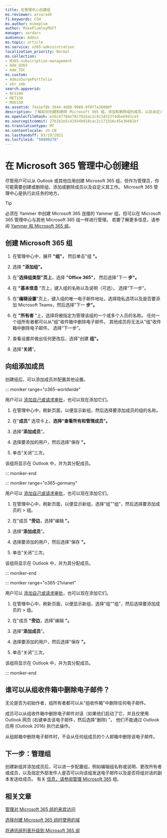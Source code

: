 ```yaml
---
title: 在管理中心创建组
ms.reviewer: arvaradh
f1.keywords: CSH
ms.author: mikeplum
author: MikePlumleyMSFT
manager: serdars
audience: Admin
ms.topic: article
ms.service: o365-administration
localization_priority: Normal
ms.collection:
- M365-subscription-management
- Adm_O365
- Adm_TOC
ms.custom:
- AdminSurgePortfolio
- okr_smb
search.appverid:
- BCS160
- MET150
- MOE150
ms.assetid: 74a1ef8b-3844-4d08-9980-9f8f7a36000f
description: 了解如何创建和删除 Microsoft 365 组、添加和删除组的成员，以及自定义组的工作方式。
ms.openlocfilehash: e16c47784e78178a5ac2c4c2d523f4dbe6941ce5
ms.sourcegitcommit: 27b2b2e5c41934b918cac2c171556c45e36661bf
ms.translationtype: MT
ms.contentlocale: zh-CN
ms.lasthandoff: 03/19/2021
ms.locfileid: "50909270"
---
```

# <a name="create-a-group-in-the-microsoft-365-admin-center"></a>在 Microsoft 365 管理中心创建组
  
尽管用户可以从 Outlook 或其他应用创建 Microsoft 365 组，但作为管理员，你可能需要创建或删除组、添加或删除成员以及自定义其工作。 Microsoft 365 管理中心是执行此任务的地方。 

> [!TIP]
> 必须在 Yammer 中创建 Microsoft 365 连接的 Yammer 组，但可以在 Microsoft 365 管理中心与其他 Microsoft 365 组一样进行管理。 若要了解更多信息，请参阅 [Yammer 和 Microsoft 365 组](/yammer/manage-yammer-groups/yammer-and-office-365-groups)。 

## <a name="create-a-microsoft-365-group"></a>创建 Microsoft 365 组

1. 在管理中心中，展开 **"组"，** 然后单击"组 **"。**

2. 选择 **"添加组"。**
  
3. 在"**选择组类型"页上**，选择 **"Office 365"，** 然后选择"下一 **步"。**

4. 在 **"基本信息** "页上，键入组的名称以及说明（可选）。 选择“下一步”。
    
5. 在"**编辑设置**"页上，键入组的唯一电子邮件地址，选择隐私选项以及是否要添加 Microsoft Teams，然后选择"下一 **步"。**
    
6. 在 **"所有者** "上，选择将被指定为管理该组的一个或多个人员的名称。 任何一个组所有者都可以从"组"收件箱中删除电子邮件。 其他成员将无法从"组"收件箱中删除电子邮件。 选择“下一步”。
    
7. 查看设置并做出任何更改后，选择"创建 **组"。**

8. 选择“**关闭**”。
    
## <a name="add-members-to-the-group"></a>向组添加成员

创建组后，可以添加成员并配置其他设置。

::: moniker range="o365-worldwide"

用户可以 [添加自己或请求审批](https://support.microsoft.com/office/2e59e19c-b872-44c8-ae84-0acc4b79c45d)，也可以现在添加它们。

1. 在管理中心中，刷新页面，以便显示新组，然后选择要添加成员的组的名称。
    
2. 在"**成员"** 选项卡上，**选择"查看所有和管理成员"。**

3. 选择“**添加成员**”。
    
4. 选择要添加的用户，然后选择"保存 **"。**
    
5. 单击“关闭”三次。 
    
该组将显示在 Outlook 中，并为其分配成员。

::: moniker-end

::: moniker range="o365-germany"

用户可以 [添加自己或请求审批](https://support.microsoft.com/office/2e59e19c-b872-44c8-ae84-0acc4b79c45d)，也可以现在添加它们。
1. 在管理中心中，刷新页面，以便显示新组，选择"组""组"，然后选择要添加成员的 \> <a href="https://go.microsoft.com/fwlink/p/?linkid=2052855" target="_blank"></a>组。
    
2. 在"成员 **"旁边**，选择"编辑 **"。**
3. 选择“**添加成员**”。
    
4. 选择要添加的用户，然后选择"保存 **"。**
    
5. 单击“关闭”三次。 
    
该组将显示在 Outlook 中，并为其分配成员。
  
::: moniker-end

::: moniker range="o365-21vianet"

用户可以 [添加自己或请求审批](https://support.microsoft.com/office/2e59e19c-b872-44c8-ae84-0acc4b79c45d)，也可以现在添加它们。
1. 在管理中心中，刷新页面，以便显示新组，选择"组""组"，然后选择要添加成员的 \> <a href="https://go.microsoft.com/fwlink/p/?linkid=2052855" target="_blank"></a>组。
    
2. 在"成员 **"旁边**，选择"编辑 **"。**
3. 选择“**添加成员**”。
    
4. 选择要添加的用户，然后选择"保存 **"。**
    
5. 单击“关闭”三次。 
    
该组将显示在 Outlook 中，并为其分配成员。
  
::: moniker-end

## <a name="who-can-delete-email-from-the-group-inbox"></a>谁可以从组收件箱中删除电子邮件？

无论是否为初始作者，组所有者都可以从"组收件箱"中删除任何电子邮件。
  
成员可以从组收件箱中删除电子邮件对话（如果他们启动了它，并且仅使用 Outlook 网页 (右键单击该电子邮件，然后选择"删除) "。  他们不能通过 Outlook 应用 (Outlook 2016) 执行此操作。
  
从组邮箱中删除电子邮件时，不会从任何组成员的个人邮箱中删除该电子邮件。

## <a name="next-step-manage-your-group"></a>下一步：管理组

创建新组并添加成员后，可以进一步配置组，例如编辑组名称或说明、更改所有者或成员，以及指定外部发件人是否可以向该组发送电子邮件以及是否将组对话的副本发送给成员。 有关 [信息，请参阅管理 Microsoft 365](manage-groups.md) 组。

## <a name="related-articles"></a>相关文章

[管理对 Microsoft 365 组的来宾访问](https://support.microsoft.com/office/bfc7a840-868f-4fd6-a390-f347bf51aff6)

[选择创建 Microsoft 365 组时使用的域](../../solutions/choose-domain-to-create-groups.md)

[将通讯组列表升级到 Microsoft 365 组](../manage/upgrade-distribution-lists.md)